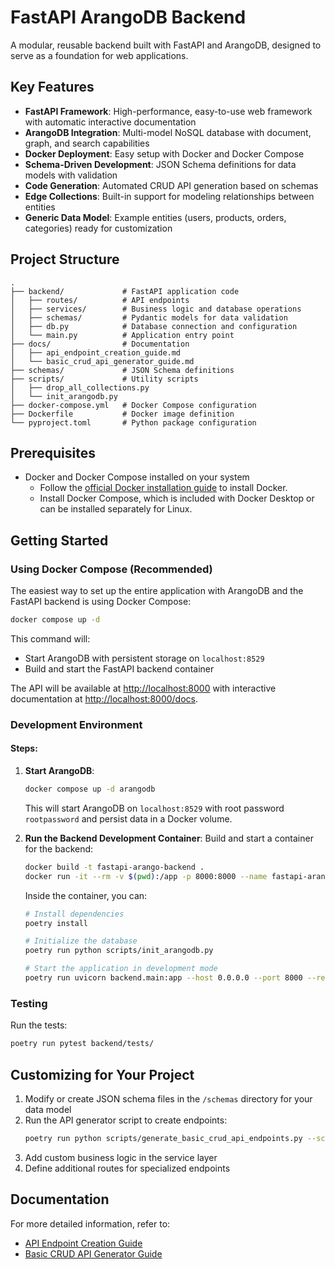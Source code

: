 # FastAPI ArangoDB Backend

A modular, reusable backend built with FastAPI and ArangoDB, designed to serve as a foundation for web applications.

## Key Features

- **FastAPI Framework**: High-performance, easy-to-use web framework with automatic interactive documentation
- **ArangoDB Integration**: Multi-model NoSQL database with document, graph, and search capabilities
- **Docker Deployment**: Easy setup with Docker and Docker Compose
- **Schema-Driven Development**: JSON Schema definitions for data models with validation
- **Code Generation**: Automated CRUD API generation based on schemas
- **Edge Collections**: Built-in support for modeling relationships between entities
- **Generic Data Model**: Example entities (users, products, orders, categories) ready for customization

## Project Structure

```
.
├── backend/             # FastAPI application code
│   ├── routes/          # API endpoints
│   ├── services/        # Business logic and database operations
│   ├── schemas/         # Pydantic models for data validation
│   ├── db.py            # Database connection and configuration
│   └── main.py          # Application entry point
├── docs/                # Documentation
│   ├── api_endpoint_creation_guide.md
│   └── basic_crud_api_generator_guide.md
├── schemas/             # JSON Schema definitions
├── scripts/             # Utility scripts
│   ├── drop_all_collections.py
│   └── init_arangodb.py
├── docker-compose.yml   # Docker Compose configuration
├── Dockerfile           # Docker image definition
└── pyproject.toml       # Python package configuration
```

## Prerequisites

- Docker and Docker Compose installed on your system
  - Follow the [official Docker installation guide](https://docs.docker.com/get-docker/) to install Docker.
  - Install Docker Compose, which is included with Docker Desktop or can be installed separately for Linux.

## Getting Started

### Using Docker Compose (Recommended)

The easiest way to set up the entire application with ArangoDB and the FastAPI backend is using Docker Compose:

```bash
docker compose up -d
```

This command will:
- Start ArangoDB with persistent storage on `localhost:8529`
- Build and start the FastAPI backend container

The API will be available at [http://localhost:8000](http://localhost:8000) with interactive documentation at [http://localhost:8000/docs](http://localhost:8000/docs).

### Development Environment

#### Steps:

1. **Start ArangoDB**:
   ```bash
   docker compose up -d arangodb
   ```
   This will start ArangoDB on `localhost:8529` with root password `rootpassword` and persist data in a Docker volume.

2. **Run the Backend Development Container**:
   Build and start a container for the backend:
   ```bash
   docker build -t fastapi-arango-backend .
   docker run -it --rm -v $(pwd):/app -p 8000:8000 --name fastapi-arango-backend fastapi-arango-backend bash
   ```
   Inside the container, you can:
   ```bash
   # Install dependencies
   poetry install
   
   # Initialize the database
   poetry run python scripts/init_arangodb.py
   
   # Start the application in development mode
   poetry run uvicorn backend.main:app --host 0.0.0.0 --port 8000 --reload
   ```

### Testing

Run the tests:
```bash
poetry run pytest backend/tests/
```

## Customizing for Your Project

1. Modify or create JSON schema files in the `/schemas` directory for your data model
2. Run the API generator script to create endpoints:
   ```bash
   poetry run python scripts/generate_basic_crud_api_endpoints.py --schema-file schemas/your_entity.schema.json
   ```
3. Add custom business logic in the service layer
4. Define additional routes for specialized endpoints

## Documentation

For more detailed information, refer to:

- [API Endpoint Creation Guide](docs/api_endpoint_creation_guide.md)
- [Basic CRUD API Generator Guide](docs/basic_crud_api_generator_guide.md)
